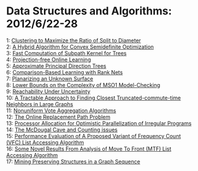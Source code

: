 # Data Structures and Algorithms: 2012/6/22-28  
1: [Clustering to Maximize the Ratio of Split to Diameter](https://doi.org/10.48550/arXiv.1206.4605)  
2: [A Hybrid Algorithm for Convex Semidefinite Optimization](https://doi.org/10.48550/arXiv.1206.4608)  
3: [Fast Computation of Subpath Kernel for Trees](https://doi.org/10.48550/arXiv.1206.4642)  
4: [Projection-free Online Learning](https://doi.org/10.48550/arXiv.1206.4657)  
5: [Approximate Principal Direction Trees](https://doi.org/10.48550/arXiv.1206.4668)  
6: [Comparison-Based Learning with Rank Nets](https://doi.org/10.48550/arXiv.1206.4674)  
7: [Planarizing an Unknown Surface](https://doi.org/10.48550/arXiv.1206.4898)  
8: [Lower Bounds on the Complexity of MSO1 Model-Checking](https://doi.org/10.48550/arXiv.1109.5804)  
9: [Reachability Under Uncertainty](https://doi.org/10.48550/arXiv.1206.5253)  
10: [A Tractable Approach to Finding Closest Truncated-commute-time Neighbors  in Large Graphs](https://doi.org/10.48550/arXiv.1206.5259)  
11: [Nonuniform Vote Aggregation Algorithms](https://doi.org/10.48550/arXiv.1206.5343)  
12: [The Online Replacement Path Problem](https://doi.org/10.48550/arXiv.1206.5959)  
13: [Processor Allocation for Optimistic Parallelization of Irregular  Programs](https://doi.org/10.48550/arXiv.1201.3778)  
14: [The McDougal Cave and Counting issues](https://doi.org/10.48550/arXiv.1206.5335)  
15: [Performance Evaluation of A Proposed Variant of Frequency Count (VFC)  List Accessing Algorithm](https://doi.org/10.48550/arXiv.1206.6185)  
16: [Some Novel Results From Analysis of Move To Front (MTF) List Accessing  Algorithm](https://doi.org/10.48550/arXiv.1206.6187)  
17: [Mining Preserving Structures in a Graph Sequence](https://doi.org/10.48550/arXiv.1206.6202)  